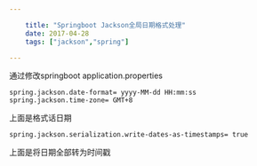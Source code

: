 ```yaml
---

    title: "Springboot Jackson全局日期格式处理"
    date: 2017-04-28
    tags: ["jackson","spring"]

---
```


通过修改springboot application.properties
```properties
spring.jackson.date-format= yyyy-MM-dd HH:mm:ss
spring.jackson.time-zone= GMT+8
```
上面是格式话日期

```properties
spring.jackson.serialization.write-dates-as-timestamps= true
```
上面是将日期全部转为时间戳